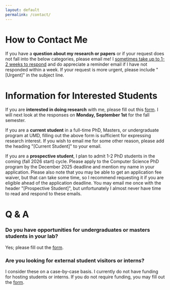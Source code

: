 ```yaml
---
layout: default
permalink: /contact/
---
```


# How to Contact Me

If you have a **question about my research or papers** or if your request does not fall into the below categories, please email me!
I [sometimes take up to 1-2 weeks to respond](https://www.nature.com/articles/d41586-024-02381-x.pdf) and do appreciate a reminder email if I have not responded within a week. If your request is more urgent, please include "[Urgent]" in the subject line.

# Information for Interested Students

If you are **interested in doing research** with me, please fill out this [form](https://forms.gle/cBdPbjnsp6KENGsdA). I will next look at the responses on **Monday, September 1st** for the fall semester.

If you are a **current student** in a full-time PhD, Masters, or undergraduate program at UMD, filling out the above form is sufficient for expressing research interest. If you wish to email me for some other reason, please add the heading "[Current Student]" to your email.

If you are a **prospective student**, I plan to admit 1-2 PhD students in the coming (fall 2026 start) cycle. Please apply to the Computer Science PhD program by the December 2025 deadline and mention my name in your application. Please also note that you may be able to get an application fee waiver, but that can take some time, so I recommend requesting it if you are eligible ahead of the application deadline. You may email me once with the header "[Prospective Student]", but unfortunately I almost never have time to read and respond to these emails.

# Q & A
<!-- 
### Will you be accepting PhD students for fall 2026? 

Yes; 1-2. Please apply to the Computer Science PhD program by the December deadline and mention my name in your application. Please also note that you may be able to get an application fee waiver, but that can take some time, so I recommend requesting it if you are eligible ahead of the deadline. You may email me once with the header "[Prospective Student]", but unfortunately I generally do not have time to read and respond to these emails. -->

### Do you have opportunities for undergraduates or masters students in your lab?

Yes; please fill out the [form](https://forms.gle/cBdPbjnsp6KENGsdA).

### Are you looking for external student visitors or interns? 

I consider these on a case-by-case basis. I currently do not have funding for hosting students or interns. If you do not require funding, you may fill out the [form](https://forms.gle/cBdPbjnsp6KENGsdA).
